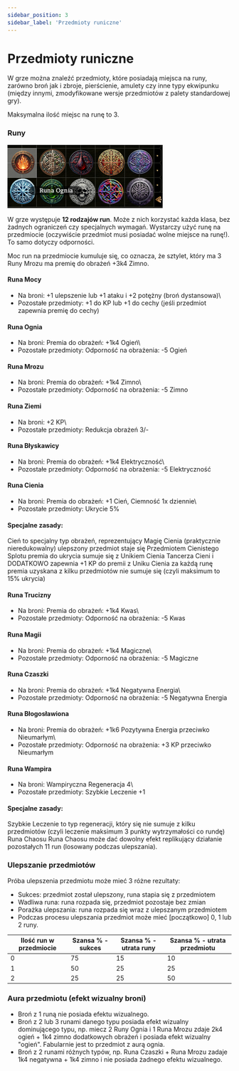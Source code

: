 ```yaml
---
sidebar_position: 3
sidebar_label: 'Przedmioty runiczne'
---
```






# Przedmioty runiczne

W grze można znaleźć przedmioty, które posiadają miejsca na runy, zarówno broń jak i zbroje, pierścienie, amulety czy inne typy ekwipunku (między innymi, zmodyfikowane wersje przedmiotów z palety standardowej gry).

Maksymalna ilość miejsc na runę to 3.

### Runy

![dialog](../../static/img/wiki/wiki-runy/runy-1.png)

W grze występuje **12 rodzajów run**. Może z nich korzystać każda klasa, bez żadnych ograniczeń czy specjalnych wymagań. Wystarczy użyć runę na przedmiocie (oczywiście przedmiot musi posiadać wolne miejsce na runę!). To samo dotyczy odporności.

Moc run na przedmiocie kumuluje się, co oznacza, że sztylet, który ma 3 Runy Mrozu ma premię do obrażeń +3k4 Zimno.

#### Runa Mocy

- Na broni: +1 ulepszenie lub +1 ataku i +2 potężny (broń dystansowa)\
- Pozostałe przedmioty: +1 do KP lub +1 do cechy (jeśli przedmiot zapewnia premię do cechy)

#### Runa Ognia

- Na broni: Premia do obrażeń: +1k4 Ogień\
- Pozostałe przedmioty: Odporność na obrażenia: -5 Ogień

#### Runa Mrozu

- Na broni: Premia do obrażeń: +1k4 Zimno\
- Pozostałe przedmioty: Odporność na obrażenia: -5 Zimno

#### Runa Ziemi

- Na broni: +2 KP\
- Pozostałe przedmioty: Redukcja obrażeń 3/-

#### Runa Błyskawicy

- Na broni: Premia do obrażeń: +1k4 Elektryczność\
- Pozostałe przedmioty: Odporność na obrażenia: -5 Elektryczność

#### Runa Cienia

- Na broni: Premia do obrażeń: +1 Cień, Ciemność 1x dziennie\
- Pozostałe przedmioty: Ukrycie 5%

#### Specjalne zasady:

Cień to specjalny typ obrażeń, reprezentujący Magię Cienia (praktycznie nieredukowalny)
ulepszony przedmiot staje się Przedmiotem Cienistego Splotu
premia do ukrycia sumuje się z Unikiem Cienia Tancerza Cieni i DODATKOWO zapewnia +1 KP do premii z Uniku Cienia za każdą runę
premia uzyskana z kilku przedmiotów nie sumuje się (czyli maksimum to 15% ukrycia)

#### Runa Trucizny

- Na broni: Premia do obrażeń: +1k4 Kwas\
- Pozostałe przedmioty: Odporność na obrażenia: -5 Kwas

#### Runa Magii

- Na broni: Premia do obrażeń: +1k4 Magiczne\
- Pozostałe przedmioty: Odporność na obrażenia: -5 Magiczne

#### Runa Czaszki

- Na broni: Premia do obrażeń: +1k4 Negatywna Energia\
- Pozostałe przedmioty: Odporność na obrażenia: -5 Negatywna Energia

#### Runa Błogosławiona

- Na broni: Premia do obrażeń: +1k6 Pozytywna Energia przeciwko Nieumarłym\
- Pozostałe przedmioty: Odporność na obrażenia: +3 KP przeciwko Nieumarłym

#### Runa Wampira

- Na broni: Wampiryczna Regeneracja 4\
- Pozostałe przedmioty: Szybkie Leczenie +1

#### Specjalne zasady:

Szybkie Leczenie to typ regeneracji, który się nie sumuje z kilku przedmiotów (czyli leczenie maksimum 3 punkty wytrzymałości co rundę)
Runa Chaosu
Runa Chaosu może dać dowolny efekt replikujący działanie pozostałych 11 run (losowany podczas ulepszania).

### Ulepszanie przedmiotów

Próba ulepszenia przedmiotu może mieć 3 różne rezultaty:

- Sukces: przedmiot został ulepszony, runa stapia się z przedmiotem
- Wadliwa runa: runa rozpada się, przedmiot pozostaje bez zmian
- Porażka ulepszania: runa rozpada się wraz z ulepszanym przedmiotem
- Podczas procesu ulepszania przedmiot może mieć [początkowo] 0, 1 lub 2 runy.

| Ilość run w przedmiocie | Szansa % - sukces | Szansa % - utrata runy | Szansa % - utrata przedmiotu |
|-------------------------|-------------------|------------------------|------------------------------|
| 0                       | 75                | 15                     | 10                           |
| 1                       | 50                | 25                     | 25                           |
| 2                       | 25                | 25                     | 50                           |

### Aura przedmiotu (efekt wizualny broni)

- Broń z 1 runą nie posiada efektu wizualnego.
- Broń z 2 lub 3 runami danego typu posiada efekt wizualny dominującego typu, np. miecz 2 Runy Ognia i 1 Runa Mrozu zdaje 2k4 ogień + 1k4 zimno dodatkowych obrażeń i posiada efekt wizualny "ogień". Fabularnie jest to przedmiot z aurą ognia.
- Broń z 2 runami różnych typów, np. Runa Czaszki + Runa Mrozu zadaje 1k4 negatywna + 1k4 zimno i nie posiada żadnego efektu wizualnego.